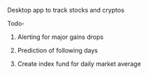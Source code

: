 Desktop app to track stocks and cryptos

Todo-

1. Alerting for major gains drops

2. Prediction of following days

3. Create index fund for daily market average